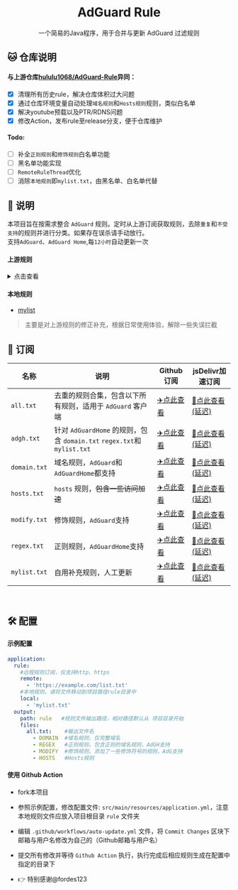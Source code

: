 <div align="center">
<h1>AdGuard Rule</h1>
  <p>
    一个简易的Java程序，用于合并与更新 AdGuard 过滤规则
</p>
</div>

<h2 id="a">🐱 仓库说明</h2>

#### 与上游仓库[hululu1068/AdGuard-Rule](https://github.com/hululu1068/AdGuard-Rule)异同：

- [x] 清理所有历史rule，解决仓库体积过大问题
- [x] 通过仓库环境变量自动处理`域名规则`和`Hosts规则`规则，类似白名单
- [x] 解决youtube预载以及PTR/RDNS问题
- [x] 修改Action，发布rule至release分支，便于仓库维护

#### Todo:
- [ ] 补全`正则规则`和`修饰规则`白名单功能
- [ ] 黑名单功能实现
- [ ] `RemoteRuleThread`优化
- [ ] 消除`本地规则`即`mylist.txt`，由黑名单、白名单代替

<h2 id="a">📔 说明</h2>

本项目旨在按需求整合 `AdGuard` 规则。定时从上游订阅获取规则，去除`重复`和`不受支持`的规则并进行分类。如果存在误杀请手动放行。  
支持`AdGuard`、`AdGuard Home`,每`12小时`自动更新一次   

#### 上游规则

<details>
<summary>点击查看</summary>
<ul>
    <li><a href="https://github.com/hoshsadiq/adblock-nocoin-list/">adblock-nocoin-list</a></li>
    <li><a href="https://github.com/durablenapkin/scamblocklist">Scam Blocklist</a></li>
    <li><a href="https://someonewhocares.org/hosts/zero/hosts">Dan Pollock's List</a></li>
    <li><a href="https://cdn.jsdelivr.net/gh/AdguardTeam/FiltersRegistry/filters/filter_15_DnsFilter/filter.txt">AdGuard DNS filter</a></li>
    <li><a href="https://pgl.yoyo.org/adservers/serverlist.php?hostformat=adblockplus&showintro=1&mimetype=plaintext">Peter Lowe's List</a></li>
    <li><a href="https://abp.oisd.nl/basic/">OISD Blocklist Basic</a></li>
    <li><a href="https://adaway.org/hosts.txt">AdAway Default Blocklist</a></li>
    <li><a href="https://github.com/crazy-max/WindowsSpyBlocker">WindowsSpyBlocker</a></li>
    <li><a href="https://github.com/o0HalfLife0o/list">HalfLife（pc）</a></li>
    <li><a href="https://github.com/banbendalao/ADgk">Adgk</a></li>
    <li><a href="https://github.com/VeleSila/yhosts">yhosts</a></li>
    <li><a href="https://github.com/jdlingyu/ad-wars">ad-wars</a></li> 
    <li><a href="https://gitlab.com/quidsup/notrack-blocklists">NoTrack Tracker Blocklist</a></li> 
    <li><a href="https://gitlab.com/cats-team/adrules/">AdRules(AdGuard Full List)</a></li>
    <li><a href="https://raw.githubusercontent.com/AdguardTeam/FiltersRegistry/master/filters/filter_2_Base/filter.txt">AdGuard Base</a></li>
    # 自用添加↓
    <li><a href="https://anti-ad.net/easylist.txt">anti-AD</a></li>
    <li><a href="https://raw.githubusercontent.com/AdguardTeam/cname-trackers/master/combined_disguised_trackers.txt">AdGuard CNAME 伪装跟踪器列表</a></li>
    <li><a href="https://adguardteam.github.io/AdGuardSDNSFilter/Filters/filter.txt">AdGuard DNS filter</a></li>
    <li><a href="https://raw.githubusercontent.com/Crystal-RainSlide/AdditionalFiltersCN/master/CN.txt">AdditionalFiltersCN</a></li>
    <li><a href="https://raw.githubusercontent.com/banbendalao/ADgk/master/ADgk.txt">ADgk 移动广告规则</a></li>
    <li><a href="https://raw.githubusercontent.com/xinggsf/Adblock-Plus-Rule/master/rule.txt">乘风 广告过滤规则</a></li>
    <li><a href="https://raw.githubusercontent.com/xinggsf/Adblock-Plus-Rule/master/mv.txt">乘风 视频过滤规则</a></li>
    <li><a href="https://raw.githubusercontent.com/o0HalfLife0o/list/master/ad.txt"> HalfLife_合并自乘风视频广告过滤规则、EasylistChina、EasylistLite、CJX'sAnnoyance</a></li>
    <li><a href="https://adaway.org/hosts.txt">AdAway 官方的去广告 Host 规则</a></li>
    <li><a href="https://easylist-downloads.adblockplus.org/antiadblockfilters.txt">去除禁止广告拦截提示规则</a></li>
    <li><a href="https://raw.githubusercontent.com/VeleSila/yhosts/master/hosts.txt">Yhosts规则</a></li>
    <li><a href="https://raw.githubusercontent.com/Cats-Team/AdRules/main/dns.txt">杏稍AdRules DNS List</a></li>
    <li><a href="https://cdn.jsdelivr.net/gh/blackmatrix7/ios_rule_script@master/rule/AdGuard/Advertising/Advertising.txt">AdGuard_blackmatrix7合并</a></li>
    <li><a href="https://raw.githubusercontent.com/zsakvo/AdGuard-Custom-Rule/master/rule/zhihu.txt">知乎 普通版</a></li>
    <li><a href="https://github.com/217heidai/adblockfilters">217heidai/adblockfilters去重合并(比较大)</a></li>
    <li><a href="https://raw.githubusercontents.com/timlu85/AdGuard-Home_Youtube-Adfilter/master/Youtube-Adfilter-Web.txt">Youtube-Adfilter-Web</a></li>
    <li><a href="https://raw.githubusercontents.com/91ajames/ublock-filters-ulist-youtube/main/blocklist.txt">ublock-filters-ulist-youtube</a></li>
    # KoolProxy规则
    <li><a href="https://raw.iqiq.io/ilxp/koolproxy/master/rules/koolproxy.txt">静态规则</a></li>
    <li><a href="https://raw.iqiq.io/ilxp/koolproxy/master/rules/daily.txt">每日规则</a></li>
    <li><a href="https://raw.iqiq.io/ilxp/koolproxy/master/rules/steven.txt">StevenBlack规则</a></li>
    # uBlock内置规则
    <li><a href="https://cdn.jsdelivr.net/gh/uBlockOrigin/uAssetsCDN@main/filters/filters.txt">uBlock filters</a></li>
    <li><a href="https://ublockorigin.pages.dev/filters/badware.txt">uBlock filters – Badware risks</a></li>
    <li><a href="https://gitcdn.link/cdn/uBlockOrigin/uAssetsCDN/main/filters/privacy.txt">uBlock filters – Privacy</a></li>
    <li><a href="https://ublockorigin.github.io/uAssets/filters/quick-fixes.txt">uBlock filters – Quick fixes</a></li>
    <li><a href="https://cdn.statically.io/gh/uBlockOrigin/uAssetsCDN/main/filters/resource-abuse.txt">uBlock filters – Resource abuse</a></li>
    <li><a href="https://gitcdn.link/cdn/uBlockOrigin/uAssetsCDN/main/filters/unbreak.txt">uBlock filters – Unbreak</a></li>
    <li><a href="https://filters.adtidy.org/extension/ublock/filters/11.txt">AdGuard Mobile Ads移动设备</a></li>
</ul>
</details>

#### 本地规则

- [mylist](#)
> 主要是对上游规则的修正补充，根据日常使用体验，解除一些失误拦截

<h2 id="b">🎯 订阅</h2>

| 名称           | 说明                                                | Github订阅                                                                              | jsDelivr加速订阅                                                                        |
|--------------|---------------------------------------------------|---------------------------------------------------------------------------------------|-------------------------------------------------------------------------------------|
| `all.txt`    | 去重的规则合集，包含以下所有规则，适用于 `AdGuard` 客户端                | [✈️点此查看](https://raw.githubusercontent.com/dalamudx/AdGuard-Rule/release/rule/all.txt)      | [🚀点此查看(延迟)](https://cdn.jsdelivr.net/gh/dalamudx/AdGuard-Rule@release/rule/all.txt)    |
| `adgh.txt`   | 针对 `AdGuardHome` 的规则，包含 `domain.txt` `regex.txt`和`mylist.txt` | [✈️点此查看](https://raw.githubusercontent.com/dalamudx/AdGuard-Rule/release/rule/adgh.txt)   | [🚀点此查看(延迟)](https://cdn.jsdelivr.net/gh/dalamudx/AdGuard-Rule@release/rule/adgh.txt)   |
| `domain.txt` | 域名规则，`AdGuard`和`AdGuardHome`都支持                                       | [✈️点此查看](https://raw.githubusercontent.com/dalamudx/AdGuard-Rule/release/rule/domain.txt) | [🚀点此查看(延迟)](https://cdn.jsdelivr.net/gh/dalamudx/AdGuard-Rule@release/rule/domain.txt) |
| `hosts.txt`  | `hosts` 规则，~~包含一些访问加速~~                           | [✈️点此查看](https://raw.githubusercontent.com/dalamudx/AdGuard-Rule/release/rule/hosts.txt)  | [🚀点此查看(延迟)](https://cdn.jsdelivr.net/gh/dalamudx/AdGuard-Rule@release/rule/hosts.txt)  |
| `modify.txt` | 修饰规则，`AdGuard`支持                                      | [✈️点此查看](https://raw.githubusercontent.com/dalamudx/AdGuard-Rule/release/rule/modify.txt) | [🚀点此查看(延迟)](https://cdn.jsdelivr.net/gh/dalamudx/AdGuard-Rule@release/rule/modify.txt) |
| `regex.txt` | 正则规则，`AdGuardHome`支持                                       | [✈️点此查看](https://raw.githubusercontent.com/dalamudx/AdGuard-Rule/release/rule/regex.txt) | [🚀点此查看(延迟)](https://cdn.jsdelivr.net/gh/dalamudx/AdGuard-Rule@release/rule/regex.txt) |
| `mylist.txt` | 自用补充规则，人工更新                                       | [✈️点此查看](https://raw.githubusercontent.com/dalamudx/AdGuard-Rule/release/rule/mylist.txt) | [🚀点此查看(延迟)](https://cdn.jsdelivr.net/gh/dalamudx/AdGuard-Rule@release/rule/mylist.txt) |


<br/>
<h2 id="c">🛠️ 配置</h2>

#### 示例配置

```yaml
application:
  rule:       
    #远程规则订阅，仅支持http、https
    remote:
      - 'https://example.com/list.txt'
    #本地规则，请将文件移动到项目路径rule目录中
    local: 
      - 'mylist.txt'
  output:
    path: rule   #规则文件输出路径，相对路径默认从 项目目录开始
    files:
      all.txt:    #输出文件名
        - DOMAIN  #域名规则，仅完整域名
        - REGEX   #正则规则，包含正则的域名规则，AdGH支持
        - MODIFY  #修饰规则，添加了一些修饰符号的规则，AdG支持
        - HOSTS   #Hosts规则
```

#### 使用 Github Action

- fork本项目
- 参照示例配置，修改配置文件: `src/main/resources/application.yml`，注意本地规则文件应放入项目根目录 `rule` 文件夹
- 编辑 `.github/workflows/auto-update.yml` 文件，将 `Commit Changes` 区块下邮箱与用户名修改为自己的（Github邮箱与用户名）
- 提交所有修改并等待 `Github Action` 执行，执行完成后相应规则生成在配置中指定的目录下


- 👉 特别感谢@fordes123

